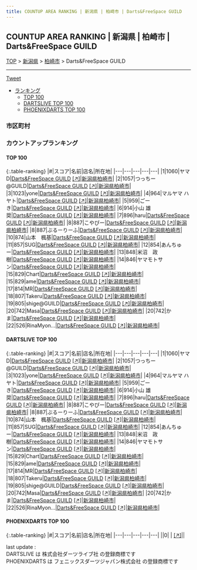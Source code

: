 ```yaml
---
title: COUNTUP AREA RANKING | 新潟県 | 柏崎市 | Darts&FreeSpace GUILD
---
```

## COUNTUP AREA RANKING | 新潟県 | 柏崎市 | Darts&FreeSpace GUILD

[TOP](/darts/rank/) > [新潟県](/darts/rank/新潟県/) > [柏崎市](/darts/rank/新潟県/柏崎市/) > Darts&FreeSpace GUILD

___

<a href="https://twitter.com/share?ref_src=twsrc%5Etfw" data-text="COUNTUP AREA RANKING | 新潟県柏崎市Darts&FreeSpace GUILD" class="twitter-share-button" data-hashtags="DARTSLIVE,PHOENIXDARTS,darts,ダーツ" data-show-count="false">Tweet</a>

* [ランキング](#カウントアップランキング)
    * [TOP 100](#top-100)
    * [DARTSLIVE TOP 100](#dartslive-top-100)
    * [PHOENIXDARTS TOP 100](#phoenixdarts-top-100)

### 市区町村

<ul>

</ul>

### カウントアップランキング

#### TOP 100



{:.table-ranking}
|#|スコア|名前|店名|所在地|
|---|---|---|---|---|
|1|1060|<span class="rank-name-dl">ヤマD</span>|<a href="/darts/rank/shops/7fedf860041d187c5f9f3321c1147265.html">Darts&FreeSpace GUILD</a> <a href="https://search.dartslive.com/jp/shop/7fedf860041d187c5f9f3321c1147265">[↗]</a>|<a href="/darts/rank/新潟県/柏崎市">新潟県柏崎市</a>|
|2|1057|<span class="rank-name-dl">つっちー@GUILD</span>|<a href="/darts/rank/shops/7fedf860041d187c5f9f3321c1147265.html">Darts&FreeSpace GUILD</a> <a href="https://search.dartslive.com/jp/shop/7fedf860041d187c5f9f3321c1147265">[↗]</a>|<a href="/darts/rank/新潟県/柏崎市">新潟県柏崎市</a>|
|3|1023|<span class="rank-name-dl">yone</span>|<a href="/darts/rank/shops/7fedf860041d187c5f9f3321c1147265.html">Darts&FreeSpace GUILD</a> <a href="https://search.dartslive.com/jp/shop/7fedf860041d187c5f9f3321c1147265">[↗]</a>|<a href="/darts/rank/新潟県/柏崎市">新潟県柏崎市</a>|
|4|964|<span class="rank-name-dl">マルヤマ ハヤト</span>|<a href="/darts/rank/shops/7fedf860041d187c5f9f3321c1147265.html">Darts&FreeSpace GUILD</a> <a href="https://search.dartslive.com/jp/shop/7fedf860041d187c5f9f3321c1147265">[↗]</a>|<a href="/darts/rank/新潟県/柏崎市">新潟県柏崎市</a>|
|5|959|<span class="rank-name-dl">ごーき</span>|<a href="/darts/rank/shops/7fedf860041d187c5f9f3321c1147265.html">Darts&FreeSpace GUILD</a> <a href="https://search.dartslive.com/jp/shop/7fedf860041d187c5f9f3321c1147265">[↗]</a>|<a href="/darts/rank/新潟県/柏崎市">新潟県柏崎市</a>|
|6|914|<span class="rank-name-dl">小山 雄奨</span>|<a href="/darts/rank/shops/7fedf860041d187c5f9f3321c1147265.html">Darts&FreeSpace GUILD</a> <a href="https://search.dartslive.com/jp/shop/7fedf860041d187c5f9f3321c1147265">[↗]</a>|<a href="/darts/rank/新潟県/柏崎市">新潟県柏崎市</a>|
|7|896|<span class="rank-name-dl">haru</span>|<a href="/darts/rank/shops/7fedf860041d187c5f9f3321c1147265.html">Darts&FreeSpace GUILD</a> <a href="https://search.dartslive.com/jp/shop/7fedf860041d187c5f9f3321c1147265">[↗]</a>|<a href="/darts/rank/新潟県/柏崎市">新潟県柏崎市</a>|
|8|887|<span class="rank-name-dl">こやぴー</span>|<a href="/darts/rank/shops/7fedf860041d187c5f9f3321c1147265.html">Darts&FreeSpace GUILD</a> <a href="https://search.dartslive.com/jp/shop/7fedf860041d187c5f9f3321c1147265">[↗]</a>|<a href="/darts/rank/新潟県/柏崎市">新潟県柏崎市</a>|
|8|887|<span class="rank-name-dl">ぶるーりーふ</span>|<a href="/darts/rank/shops/7fedf860041d187c5f9f3321c1147265.html">Darts&FreeSpace GUILD</a> <a href="https://search.dartslive.com/jp/shop/7fedf860041d187c5f9f3321c1147265">[↗]</a>|<a href="/darts/rank/新潟県/柏崎市">新潟県柏崎市</a>|
|10|874|<span class="rank-name-dl">山本　楓基</span>|<a href="/darts/rank/shops/7fedf860041d187c5f9f3321c1147265.html">Darts&FreeSpace GUILD</a> <a href="https://search.dartslive.com/jp/shop/7fedf860041d187c5f9f3321c1147265">[↗]</a>|<a href="/darts/rank/新潟県/柏崎市">新潟県柏崎市</a>|
|11|857|<span class="rank-name-dl">SUG</span>|<a href="/darts/rank/shops/7fedf860041d187c5f9f3321c1147265.html">Darts&FreeSpace GUILD</a> <a href="https://search.dartslive.com/jp/shop/7fedf860041d187c5f9f3321c1147265">[↗]</a>|<a href="/darts/rank/新潟県/柏崎市">新潟県柏崎市</a>|
|12|854|<span class="rank-name-dl">あんちゅー</span>|<a href="/darts/rank/shops/7fedf860041d187c5f9f3321c1147265.html">Darts&FreeSpace GUILD</a> <a href="https://search.dartslive.com/jp/shop/7fedf860041d187c5f9f3321c1147265">[↗]</a>|<a href="/darts/rank/新潟県/柏崎市">新潟県柏崎市</a>|
|13|848|<span class="rank-name-dl">米沼　政樹</span>|<a href="/darts/rank/shops/7fedf860041d187c5f9f3321c1147265.html">Darts&FreeSpace GUILD</a> <a href="https://search.dartslive.com/jp/shop/7fedf860041d187c5f9f3321c1147265">[↗]</a>|<a href="/darts/rank/新潟県/柏崎市">新潟県柏崎市</a>|
|14|846|<span class="rank-name-dl">ヤマモトサン</span>|<a href="/darts/rank/shops/7fedf860041d187c5f9f3321c1147265.html">Darts&FreeSpace GUILD</a> <a href="https://search.dartslive.com/jp/shop/7fedf860041d187c5f9f3321c1147265">[↗]</a>|<a href="/darts/rank/新潟県/柏崎市">新潟県柏崎市</a>|
|15|829|<span class="rank-name-dl">Chart</span>|<a href="/darts/rank/shops/7fedf860041d187c5f9f3321c1147265.html">Darts&FreeSpace GUILD</a> <a href="https://search.dartslive.com/jp/shop/7fedf860041d187c5f9f3321c1147265">[↗]</a>|<a href="/darts/rank/新潟県/柏崎市">新潟県柏崎市</a>|
|15|829|<span class="rank-name-dl">ame</span>|<a href="/darts/rank/shops/7fedf860041d187c5f9f3321c1147265.html">Darts&FreeSpace GUILD</a> <a href="https://search.dartslive.com/jp/shop/7fedf860041d187c5f9f3321c1147265">[↗]</a>|<a href="/darts/rank/新潟県/柏崎市">新潟県柏崎市</a>|
|17|814|<span class="rank-name-dl">MR</span>|<a href="/darts/rank/shops/7fedf860041d187c5f9f3321c1147265.html">Darts&FreeSpace GUILD</a> <a href="https://search.dartslive.com/jp/shop/7fedf860041d187c5f9f3321c1147265">[↗]</a>|<a href="/darts/rank/新潟県/柏崎市">新潟県柏崎市</a>|
|18|807|<span class="rank-name-dl">Takeru</span>|<a href="/darts/rank/shops/7fedf860041d187c5f9f3321c1147265.html">Darts&FreeSpace GUILD</a> <a href="https://search.dartslive.com/jp/shop/7fedf860041d187c5f9f3321c1147265">[↗]</a>|<a href="/darts/rank/新潟県/柏崎市">新潟県柏崎市</a>|
|19|805|<span class="rank-name-dl">shige@GUILD</span>|<a href="/darts/rank/shops/7fedf860041d187c5f9f3321c1147265.html">Darts&FreeSpace GUILD</a> <a href="https://search.dartslive.com/jp/shop/7fedf860041d187c5f9f3321c1147265">[↗]</a>|<a href="/darts/rank/新潟県/柏崎市">新潟県柏崎市</a>|
|20|742|<span class="rank-name-dl">Masa</span>|<a href="/darts/rank/shops/7fedf860041d187c5f9f3321c1147265.html">Darts&FreeSpace GUILD</a> <a href="https://search.dartslive.com/jp/shop/7fedf860041d187c5f9f3321c1147265">[↗]</a>|<a href="/darts/rank/新潟県/柏崎市">新潟県柏崎市</a>|
|20|742|<span class="rank-name-dl">かま</span>|<a href="/darts/rank/shops/7fedf860041d187c5f9f3321c1147265.html">Darts&FreeSpace GUILD</a> <a href="https://search.dartslive.com/jp/shop/7fedf860041d187c5f9f3321c1147265">[↗]</a>|<a href="/darts/rank/新潟県/柏崎市">新潟県柏崎市</a>|
|22|526|<span class="rank-name-dl">RinaMyon...</span>|<a href="/darts/rank/shops/7fedf860041d187c5f9f3321c1147265.html">Darts&FreeSpace GUILD</a> <a href="https://search.dartslive.com/jp/shop/7fedf860041d187c5f9f3321c1147265">[↗]</a>|<a href="/darts/rank/新潟県/柏崎市">新潟県柏崎市</a>|


#### DARTSLIVE TOP 100



{:.table-ranking}
|#|スコア|名前|店名|所在地|
|---|---|---|---|---|
|1|1060|<span class="rank-name-dl">ヤマD</span>|<a href="/darts/rank/shops/7fedf860041d187c5f9f3321c1147265.html">Darts&FreeSpace GUILD</a> <a href="https://search.dartslive.com/jp/shop/7fedf860041d187c5f9f3321c1147265">[↗]</a>|<a href="/darts/rank/新潟県/柏崎市">新潟県柏崎市</a>|
|2|1057|<span class="rank-name-dl">つっちー@GUILD</span>|<a href="/darts/rank/shops/7fedf860041d187c5f9f3321c1147265.html">Darts&FreeSpace GUILD</a> <a href="https://search.dartslive.com/jp/shop/7fedf860041d187c5f9f3321c1147265">[↗]</a>|<a href="/darts/rank/新潟県/柏崎市">新潟県柏崎市</a>|
|3|1023|<span class="rank-name-dl">yone</span>|<a href="/darts/rank/shops/7fedf860041d187c5f9f3321c1147265.html">Darts&FreeSpace GUILD</a> <a href="https://search.dartslive.com/jp/shop/7fedf860041d187c5f9f3321c1147265">[↗]</a>|<a href="/darts/rank/新潟県/柏崎市">新潟県柏崎市</a>|
|4|964|<span class="rank-name-dl">マルヤマ ハヤト</span>|<a href="/darts/rank/shops/7fedf860041d187c5f9f3321c1147265.html">Darts&FreeSpace GUILD</a> <a href="https://search.dartslive.com/jp/shop/7fedf860041d187c5f9f3321c1147265">[↗]</a>|<a href="/darts/rank/新潟県/柏崎市">新潟県柏崎市</a>|
|5|959|<span class="rank-name-dl">ごーき</span>|<a href="/darts/rank/shops/7fedf860041d187c5f9f3321c1147265.html">Darts&FreeSpace GUILD</a> <a href="https://search.dartslive.com/jp/shop/7fedf860041d187c5f9f3321c1147265">[↗]</a>|<a href="/darts/rank/新潟県/柏崎市">新潟県柏崎市</a>|
|6|914|<span class="rank-name-dl">小山 雄奨</span>|<a href="/darts/rank/shops/7fedf860041d187c5f9f3321c1147265.html">Darts&FreeSpace GUILD</a> <a href="https://search.dartslive.com/jp/shop/7fedf860041d187c5f9f3321c1147265">[↗]</a>|<a href="/darts/rank/新潟県/柏崎市">新潟県柏崎市</a>|
|7|896|<span class="rank-name-dl">haru</span>|<a href="/darts/rank/shops/7fedf860041d187c5f9f3321c1147265.html">Darts&FreeSpace GUILD</a> <a href="https://search.dartslive.com/jp/shop/7fedf860041d187c5f9f3321c1147265">[↗]</a>|<a href="/darts/rank/新潟県/柏崎市">新潟県柏崎市</a>|
|8|887|<span class="rank-name-dl">こやぴー</span>|<a href="/darts/rank/shops/7fedf860041d187c5f9f3321c1147265.html">Darts&FreeSpace GUILD</a> <a href="https://search.dartslive.com/jp/shop/7fedf860041d187c5f9f3321c1147265">[↗]</a>|<a href="/darts/rank/新潟県/柏崎市">新潟県柏崎市</a>|
|8|887|<span class="rank-name-dl">ぶるーりーふ</span>|<a href="/darts/rank/shops/7fedf860041d187c5f9f3321c1147265.html">Darts&FreeSpace GUILD</a> <a href="https://search.dartslive.com/jp/shop/7fedf860041d187c5f9f3321c1147265">[↗]</a>|<a href="/darts/rank/新潟県/柏崎市">新潟県柏崎市</a>|
|10|874|<span class="rank-name-dl">山本　楓基</span>|<a href="/darts/rank/shops/7fedf860041d187c5f9f3321c1147265.html">Darts&FreeSpace GUILD</a> <a href="https://search.dartslive.com/jp/shop/7fedf860041d187c5f9f3321c1147265">[↗]</a>|<a href="/darts/rank/新潟県/柏崎市">新潟県柏崎市</a>|
|11|857|<span class="rank-name-dl">SUG</span>|<a href="/darts/rank/shops/7fedf860041d187c5f9f3321c1147265.html">Darts&FreeSpace GUILD</a> <a href="https://search.dartslive.com/jp/shop/7fedf860041d187c5f9f3321c1147265">[↗]</a>|<a href="/darts/rank/新潟県/柏崎市">新潟県柏崎市</a>|
|12|854|<span class="rank-name-dl">あんちゅー</span>|<a href="/darts/rank/shops/7fedf860041d187c5f9f3321c1147265.html">Darts&FreeSpace GUILD</a> <a href="https://search.dartslive.com/jp/shop/7fedf860041d187c5f9f3321c1147265">[↗]</a>|<a href="/darts/rank/新潟県/柏崎市">新潟県柏崎市</a>|
|13|848|<span class="rank-name-dl">米沼　政樹</span>|<a href="/darts/rank/shops/7fedf860041d187c5f9f3321c1147265.html">Darts&FreeSpace GUILD</a> <a href="https://search.dartslive.com/jp/shop/7fedf860041d187c5f9f3321c1147265">[↗]</a>|<a href="/darts/rank/新潟県/柏崎市">新潟県柏崎市</a>|
|14|846|<span class="rank-name-dl">ヤマモトサン</span>|<a href="/darts/rank/shops/7fedf860041d187c5f9f3321c1147265.html">Darts&FreeSpace GUILD</a> <a href="https://search.dartslive.com/jp/shop/7fedf860041d187c5f9f3321c1147265">[↗]</a>|<a href="/darts/rank/新潟県/柏崎市">新潟県柏崎市</a>|
|15|829|<span class="rank-name-dl">Chart</span>|<a href="/darts/rank/shops/7fedf860041d187c5f9f3321c1147265.html">Darts&FreeSpace GUILD</a> <a href="https://search.dartslive.com/jp/shop/7fedf860041d187c5f9f3321c1147265">[↗]</a>|<a href="/darts/rank/新潟県/柏崎市">新潟県柏崎市</a>|
|15|829|<span class="rank-name-dl">ame</span>|<a href="/darts/rank/shops/7fedf860041d187c5f9f3321c1147265.html">Darts&FreeSpace GUILD</a> <a href="https://search.dartslive.com/jp/shop/7fedf860041d187c5f9f3321c1147265">[↗]</a>|<a href="/darts/rank/新潟県/柏崎市">新潟県柏崎市</a>|
|17|814|<span class="rank-name-dl">MR</span>|<a href="/darts/rank/shops/7fedf860041d187c5f9f3321c1147265.html">Darts&FreeSpace GUILD</a> <a href="https://search.dartslive.com/jp/shop/7fedf860041d187c5f9f3321c1147265">[↗]</a>|<a href="/darts/rank/新潟県/柏崎市">新潟県柏崎市</a>|
|18|807|<span class="rank-name-dl">Takeru</span>|<a href="/darts/rank/shops/7fedf860041d187c5f9f3321c1147265.html">Darts&FreeSpace GUILD</a> <a href="https://search.dartslive.com/jp/shop/7fedf860041d187c5f9f3321c1147265">[↗]</a>|<a href="/darts/rank/新潟県/柏崎市">新潟県柏崎市</a>|
|19|805|<span class="rank-name-dl">shige@GUILD</span>|<a href="/darts/rank/shops/7fedf860041d187c5f9f3321c1147265.html">Darts&FreeSpace GUILD</a> <a href="https://search.dartslive.com/jp/shop/7fedf860041d187c5f9f3321c1147265">[↗]</a>|<a href="/darts/rank/新潟県/柏崎市">新潟県柏崎市</a>|
|20|742|<span class="rank-name-dl">Masa</span>|<a href="/darts/rank/shops/7fedf860041d187c5f9f3321c1147265.html">Darts&FreeSpace GUILD</a> <a href="https://search.dartslive.com/jp/shop/7fedf860041d187c5f9f3321c1147265">[↗]</a>|<a href="/darts/rank/新潟県/柏崎市">新潟県柏崎市</a>|
|20|742|<span class="rank-name-dl">かま</span>|<a href="/darts/rank/shops/7fedf860041d187c5f9f3321c1147265.html">Darts&FreeSpace GUILD</a> <a href="https://search.dartslive.com/jp/shop/7fedf860041d187c5f9f3321c1147265">[↗]</a>|<a href="/darts/rank/新潟県/柏崎市">新潟県柏崎市</a>|
|22|526|<span class="rank-name-dl">RinaMyon...</span>|<a href="/darts/rank/shops/7fedf860041d187c5f9f3321c1147265.html">Darts&FreeSpace GUILD</a> <a href="https://search.dartslive.com/jp/shop/7fedf860041d187c5f9f3321c1147265">[↗]</a>|<a href="/darts/rank/新潟県/柏崎市">新潟県柏崎市</a>|


#### PHOENIXDARTS TOP 100



{:.table-ranking}
|#|スコア|名前|店名|所在地|
|---|---|---|---|---|
||0|<span class="rank-name-dl"> </span>|<a href="/darts/rank/shops/.html"></a> <a href="">[↗]</a>|<a href="/darts/rank//"></a>|


<div class="footer border-top border-gray-light mt-5 pt-3 text-right text-gray">
    last update : <span style="font-weight: italic" id="foot_last_modified"></span><br />
    DARTSLIVE は 株式会社ダーツライブ社 の登録商標です<br />
    PHOENIXDARTS は フェニックスダーツジャパン株式会社 の登録商標です<br />
</div>

<script src="https://cdnjs.cloudflare.com/ajax/libs/jquery.tablesorter/2.31.3/js/jquery.tablesorter.min.js" integrity="sha512-qzgd5cYSZcosqpzpn7zF2ZId8f/8CHmFKZ8j7mU4OUXTNRd5g+ZHBPsgKEwoqxCtdQvExE5LprwwPAgoicguNg==" crossorigin="anonymous" referrerpolicy="no-referrer"></script>
<link rel="stylesheet" href="https://cdnjs.cloudflare.com/ajax/libs/jquery.tablesorter/2.31.3/css/theme.default.min.css" integrity="sha512-wghhOJkjQX0Lh3NSWvNKeZ0ZpNn+SPVXX1Qyc9OCaogADktxrBiBdKGDoqVUOyhStvMBmJQ8ZdMHiR3wuEq8+w==" crossorigin="anonymous" referrerpolicy="no-referrer" />
<script>
$(function() {
    $(".table-ranking").tablesorter({sortList:[[0, 0]]});
    $("#foot_last_modified").text(formatDate(new Date(document.lastModified), 'yyyy-MM-dd HH:mm:ss'));
});
</script>

<script async src="https://platform.twitter.com/widgets.js" charset="utf-8"></script>